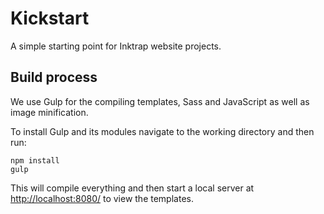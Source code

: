 # Kickstart
A simple starting point for Inktrap website projects.

## Build process
We use Gulp for the compiling templates, Sass and JavaScript as well as image minification.

To install Gulp and its modules navigate to the working directory and then run:

	npm install
	gulp

This will compile everything and then start a local server at [http://localhost:8080/](http://localhost:8080/) to view the templates.
